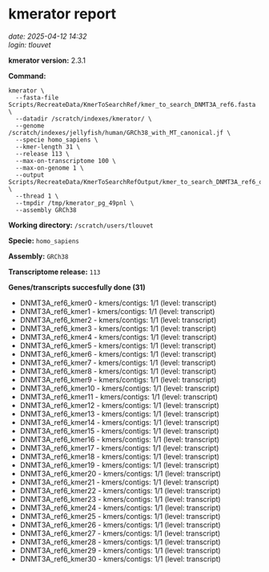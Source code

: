 # kmerator report
*date: 2025-04-12 14:32*  
*login: tlouvet*

**kmerator version:** 2.3.1

**Command:**

```
kmerator \
  --fasta-file Scripts/RecreateData/KmerToSearchRef/kmer_to_search_DNMT3A_ref6.fasta \
  --datadir /scratch/indexes/kmerator/ \
  --genome /scratch/indexes/jellyfish/human/GRCh38_with_MT_canonical.jf \
  --specie homo_sapiens \
  --kmer-length 31 \
  --release 113 \
  --max-on-transcriptome 100 \
  --max-on-genome 1 \
  --output Scripts/RecreateData/KmerToSearchRefOutput/kmer_to_search_DNMT3A_ref6_output \
  --thread 1 \
  --tmpdir /tmp/kmerator_pg_49pnl \
  --assembly GRCh38
```

**Working directory:** `/scratch/users/tlouvet`

**Specie:** `homo_sapiens`

**Assembly:** `GRCh38`

**Transcriptome release:** `113`

**Genes/transcripts succesfully done (31)**

- DNMT3A_ref6_kmer0 - kmers/contigs: 1/1 (level: transcript)
- DNMT3A_ref6_kmer1 - kmers/contigs: 1/1 (level: transcript)
- DNMT3A_ref6_kmer2 - kmers/contigs: 1/1 (level: transcript)
- DNMT3A_ref6_kmer3 - kmers/contigs: 1/1 (level: transcript)
- DNMT3A_ref6_kmer4 - kmers/contigs: 1/1 (level: transcript)
- DNMT3A_ref6_kmer5 - kmers/contigs: 1/1 (level: transcript)
- DNMT3A_ref6_kmer6 - kmers/contigs: 1/1 (level: transcript)
- DNMT3A_ref6_kmer7 - kmers/contigs: 1/1 (level: transcript)
- DNMT3A_ref6_kmer8 - kmers/contigs: 1/1 (level: transcript)
- DNMT3A_ref6_kmer9 - kmers/contigs: 1/1 (level: transcript)
- DNMT3A_ref6_kmer10 - kmers/contigs: 1/1 (level: transcript)
- DNMT3A_ref6_kmer11 - kmers/contigs: 1/1 (level: transcript)
- DNMT3A_ref6_kmer12 - kmers/contigs: 1/1 (level: transcript)
- DNMT3A_ref6_kmer13 - kmers/contigs: 1/1 (level: transcript)
- DNMT3A_ref6_kmer14 - kmers/contigs: 1/1 (level: transcript)
- DNMT3A_ref6_kmer15 - kmers/contigs: 1/1 (level: transcript)
- DNMT3A_ref6_kmer16 - kmers/contigs: 1/1 (level: transcript)
- DNMT3A_ref6_kmer17 - kmers/contigs: 1/1 (level: transcript)
- DNMT3A_ref6_kmer18 - kmers/contigs: 1/1 (level: transcript)
- DNMT3A_ref6_kmer19 - kmers/contigs: 1/1 (level: transcript)
- DNMT3A_ref6_kmer20 - kmers/contigs: 1/1 (level: transcript)
- DNMT3A_ref6_kmer21 - kmers/contigs: 1/1 (level: transcript)
- DNMT3A_ref6_kmer22 - kmers/contigs: 1/1 (level: transcript)
- DNMT3A_ref6_kmer23 - kmers/contigs: 1/1 (level: transcript)
- DNMT3A_ref6_kmer24 - kmers/contigs: 1/1 (level: transcript)
- DNMT3A_ref6_kmer25 - kmers/contigs: 1/1 (level: transcript)
- DNMT3A_ref6_kmer26 - kmers/contigs: 1/1 (level: transcript)
- DNMT3A_ref6_kmer27 - kmers/contigs: 1/1 (level: transcript)
- DNMT3A_ref6_kmer28 - kmers/contigs: 1/1 (level: transcript)
- DNMT3A_ref6_kmer29 - kmers/contigs: 1/1 (level: transcript)
- DNMT3A_ref6_kmer30 - kmers/contigs: 1/1 (level: transcript)
